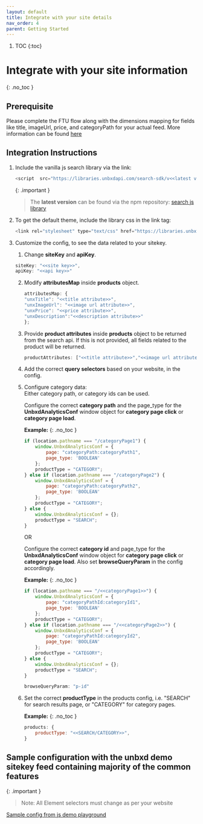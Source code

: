 ```yaml
---
layout: default
title: Integrate with your site details
nav_order: 4
parent: Getting Started
---
```


1. TOC
{:toc}

# Integrate with your site information
{: .no_toc }

## Prerequisite
Please complete the FTU flow along with the dimensions mapping for fields like title, imageUrl, price, and categoryPath for your actual feed. 
More information can be found [here](./../prerequisites)

## Integration Instructions

1. Include the vanilla js search library via the link:
    ```js
    <script  src="https://libraries.unbxdapi.com/search-sdk/v<<latest version>>/vanillaSearch.min.js"  type="text/javascript"></script>
    ```
    {: .important }
    > The **latest version** can be found via the npm repository:
    [search js library](https://www.npmjs.com/package/@unbxd-ui/vanilla-search-library)

2.  To get the default theme, include the library css in the link tag:
    ```js
    <link rel="stylesheet" type="text/css" href="https://libraries.unbxdapi.com/search-sdk/v2.0.5/vanillaSearch.min.css">
    ```

3. Customize the config, to see the data related to your sitekey. 
    1. Change **siteKey** and **apiKey**.
    ```js
    siteKey: "<<site key>>",
    apiKey: "<<api key>>"
    ```
    2. Modify **attributesMap** inside **products** object.
        ```js
        attributesMap: {
        "unxTitle": "<<title attribute>>",
        "unxImageUrl": "<<image url attribute>>",
        "unxPrice": "<<price attribute>>",
        "unxDescription":"<<description attribute>>"
        };
        ```
    3. Provide **product attributes** inside **products** object to be returned from the search api. If this is not provided, all fields related to the product will be returned.
        ```js
        productAttributes: ["<<title attribute>>","<<image url attribute>>","<<price attribute>>","<<description attribute>>"]
        ```
    4. Add the correct **query selectors** based on your website, in the config.
    5. Configure category data:<br/>
       Either category path, or category ids can be used.
    
       Configure the correct **category path** and the page_type for the **UnbxdAnalyticsConf** window object for **category page click** or **category page load**.
                    
       **Example:**
       {: .no_toc }

        ```js
        if (location.pathname === "/categoryPage1") {
            window.UnbxdAnalyticsConf = {
                page: "categoryPath:categoryPath1",
                page_type: 'BOOLEAN'
            };
            productType = "CATEGORY";
        } else if (location.pathname === "/categoryPage2") {
            window.UnbxdAnalyticsConf = {
                page: "categoryPath:categoryPath2",
                page_type: 'BOOLEAN'
            };
            productType = "CATEGORY";
        } else {
            window.UnbxdAnalyticsConf = {};
            productType = "SEARCH";
        }
        ```
        
        OR

       Configure the correct **category id** and page_type for the **UnbxdAnalyticsConf** window object for **category page click** or **category page load**.
        Also set **browseQueryParam** in the config accordingly.
                
       **Example:**
        {: .no_toc }

        ```js
        if (location.pathname === "/<<categoryPage1>>") {
            window.UnbxdAnalyticsConf = {
                page: "categoryPathId:categoryId1",
                page_type: 'BOOLEAN'
            };
            productType = "CATEGORY";
        } else if (location.pathname === "/<<categoryPage2>>") {
            window.UnbxdAnalyticsConf = {
                page: "categoryPathId:categoryId2",
                page_type: 'BOOLEAN'
            };
            productType = "CATEGORY";
        } else {
            window.UnbxdAnalyticsConf = {};
            productType = "SEARCH";
        }
        ```

        ```js
        browseQueryParam: "p-id"
        ```

        
    6. Set the correct **productType** in the products config, i.e. "SEARCH" for search    results page, or "CATEGORY" for category pages.

        **Example:**
        {: .no_toc }

        ```js
        products: {
            productType: "<<SEARCH/CATEGORY>>",  
        }
        ```


## Sample configuration with the unbxd demo sitekey feed containing majority of the common features

{: .important }
> Note: All Element selectors must change as per your website

[Sample config from js demo playground](https://codesandbox.io/s/ezmi0v?file=/src/js/config.js)





